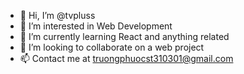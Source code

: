 - 👋 Hi, I’m @tvpluss
- 👀 I’m interested in Web Development
- 🌱 I’m currently learning React and anything related
- 💞️ I’m looking to collaborate on a web project
- 📫 Contact me at truongphuocst310301@gmail.com

<!---
tvpluss/tvpluss is a ✨ special ✨ repository because its `README.md` (this file) appears on your GitHub profile.
You can click the Preview link to take a look at your changes.
--->
